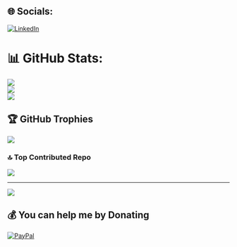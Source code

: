 
## 🌐 Socials:
[![LinkedIn](https://img.shields.io/badge/LinkedIn-%230077B5.svg?logo=linkedin&logoColor=white)](https://linkedin.com/in/salil-mhatre-d2k) 


# 📊 GitHub Stats:
![](https://github-readme-stats.vercel.app/api?username=Deadpool2000&theme=dark&hide_border=false&include_all_commits=true&count_private=false)<br/>
![](https://github-readme-streak-stats.herokuapp.com/?user=Deadpool2000&theme=dark&hide_border=false)<br/>
![](https://github-readme-stats.vercel.app/api/top-langs/?username=Deadpool2000&theme=dark&hide_border=false&include_all_commits=true&count_private=false&layout=compact)

## 🏆 GitHub Trophies
![](https://github-profile-trophy.vercel.app/?username=Deadpool2000&theme=monokai&no-frame=false&no-bg=true&margin-w=4)

### 🔝 Top Contributed Repo
![](https://github-contributor-stats.vercel.app/api?username=Deadpool2000&limit=5&theme=material-palenight&combine_all_yearly_contributions=true)

---
[![](https://visitcount.itsvg.in/api?id=Deadpool2000&icon=2&color=3)](https://visitcount.itsvg.in)

  ## 💰 You can help me by Donating
  [![PayPal](https://img.shields.io/badge/PayPal-00457C?style=for-the-badge&logo=paypal&logoColor=white)](https://paypal.me/Deadpool2k) 

  
<!-- Proudly created with GPRM ( https://gprm.itsvg.in ) -->
